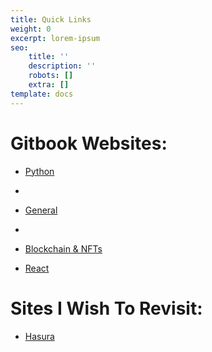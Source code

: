 ```yaml
---
title: Quick Links
weight: 0
excerpt: lorem-ipsum
seo:
    title: ''
    description: ''
    robots: []
    extra: []
template: docs
---
```


# Gitbook Websites:

-   [Python](https://bryan-guner.gitbook.io/datastructures-in-pytho/)
-
-   [General](https://bryan-guner.gitbook.io/web-dev-hub-docs/)
-
-   [Blockchain & NFTs](https://bryan-guner.gitbook.io/solidarity-blockchain-nfts/)

-   [React](https://bryan-guner.gitbook.io/mynotes/)

# Sites I Wish To Revisit:

-   [Hasura](https://hasura.io/learn/)
